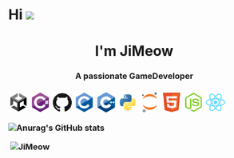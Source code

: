 # Hi ![](https://user-images.githubusercontent.com/18350557/176309783-0785949b-9127-417c-8b55-ab5a4333674e.gif)
<h1 align="center">I'm JiMeow</h1>
<h3 align="center">A passionate GameDeveloper</h3>

<h3 align="left" style={color:white} Languages and Tools:</h3>
<p align="left"> 
<img src="https://raw.githubusercontent.com/devicons/devicon/master/icons/unity/unity-original.svg" alt="unity" width="40" height="40"/>
<img src="https://raw.githubusercontent.com/devicons/devicon/master/icons/csharp/csharp-original.svg" alt="csharp" width="40" height="40"/> 
<img src="https://raw.githubusercontent.com/devicons/devicon/master/icons/github/github-original.svg" alt="github" width="40" height="40"/>
<img src="https://raw.githubusercontent.com/devicons/devicon/master/icons/c/c-original.svg" alt="c" width="40" height="40"/> 
<img src="https://raw.githubusercontent.com/devicons/devicon/master/icons/cplusplus/cplusplus-original.svg" alt="cplusplus" width="40" height="40"/> 
<img src="https://raw.githubusercontent.com/devicons/devicon/master/icons/python/python-original.svg" alt="python" width="40" height="40"/>
<img src="https://raw.githubusercontent.com/devicons/devicon/master/icons/jupyter/jupyter-original.svg" alt="jupyter" width="40" height="40"/>
<img src="https://raw.githubusercontent.com/devicons/devicon/master/icons/html5/html5-original.svg" alt="html5" width="40" height="40"/>
<img src="https://raw.githubusercontent.com/devicons/devicon/master/icons/nodejs/nodejs-original.svg" alt="nodejs" width="40" height="40"/>
<img src="https://raw.githubusercontent.com/devicons/devicon/master/icons/react/react-original.svg" alt="unity" width="40" height="40"/>
  
![Anurag's GitHub stats](https://github-readme-stats.vercel.app/api?username=JiMeow&show_icons=true&theme=radical)

<p>&nbsp;<img align="center" src="https://github-readme-stats.vercel.app/api/top-langs/?username=JiMeow&hide=Shaderlab,Tex,ASP.net,HLSL&theme=dark&layout=compact" alt="JiMeow" /></p
